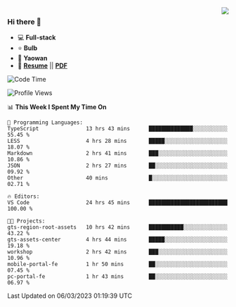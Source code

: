 <img align="right" src="https://github-readme-stats.vercel.app/api?username=LolipopJ&show_icons=true&count_private=true&hide_title=true&include_all_commits=true&theme=vue">

### Hi there 👋

- :computer: **Full-stack**
- :star: **Bulb**
- :pill: **Yaowan**
- :milky_way: [**Resume**](https://lolipopj.github.io/resume/) || [**PDF**](https://cdn.jsdelivr.net/gh/lolipopj/resume/export/resume-en.pdf)

<!--START_SECTION:waka-->
![Code Time](http://img.shields.io/badge/Code%20Time-1%2C016%20hrs%2045%20mins-blue)

![Profile Views](http://img.shields.io/badge/Profile%20Views-31-blue)

📊 **This Week I Spent My Time On** 

```text
💬 Programming Languages: 
TypeScript               13 hrs 43 mins      ██████████████░░░░░░░░░░░   55.45 % 
LESS                     4 hrs 28 mins       █████░░░░░░░░░░░░░░░░░░░░   18.07 % 
Markdown                 2 hrs 41 mins       ███░░░░░░░░░░░░░░░░░░░░░░   10.86 % 
JSON                     2 hrs 27 mins       ██░░░░░░░░░░░░░░░░░░░░░░░   09.92 % 
Other                    40 mins             █░░░░░░░░░░░░░░░░░░░░░░░░   02.71 % 

🔥 Editors: 
VS Code                  24 hrs 45 mins      █████████████████████████   100.00 % 

🐱‍💻 Projects: 
gts-region-root-assets   10 hrs 42 mins      ███████████░░░░░░░░░░░░░░   43.22 % 
gts-assets-center        4 hrs 44 mins       █████░░░░░░░░░░░░░░░░░░░░   19.18 % 
workshop                 2 hrs 42 mins       ███░░░░░░░░░░░░░░░░░░░░░░   10.96 % 
mobile-portal-fe         1 hr 50 mins        ██░░░░░░░░░░░░░░░░░░░░░░░   07.45 % 
pc-portal-fe             1 hr 43 mins        ██░░░░░░░░░░░░░░░░░░░░░░░   06.97 % 
```


 Last Updated on 06/03/2023 01:19:39 UTC
<!--END_SECTION:waka-->
